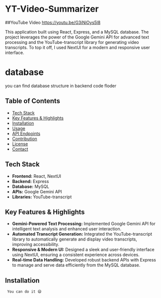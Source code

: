 ﻿# YT-Video-Summarizer

##YouTube Video https://youtu.be/G3iNiOys5l8

This application built using React, Express, and a MySQL database. The project leverages the power of the Google Gemini API for advanced text processing and the YouTube-transcript library for generating video transcripts. To top it off, I used NextUI for a modern and responsive user interface.

# database
 you can find database structure in backend code floder

## Table of Contents

- [Tech Stack](#tech-stack)
- [Key Features & Highlights](#key-features--highlights)
- [Installation](#installation)
- [Usage](#usage)
- [API Endpoints](#api-endpoints)
- [Contribution](#contribution)
- [License](#license)
- [Contact](#contact)

## Tech Stack

- **Frontend:** React, NextUI
- **Backend:** Express
- **Database:** MySQL
- **APIs:** Google Gemini API
- **Libraries:** YouTube-transcript

## Key Features & Highlights

- **Gemini-Powered Text Processing:** Implemented Google Gemini API for intelligent text analysis and enhanced user interaction.
- **Automated Transcript Generation:** Integrated the YouTube-transcript library to automatically generate and display video transcripts, improving accessibility.
- **Responsive & Modern UI:** Designed a sleek and user-friendly interface using NextUI, ensuring a consistent experience across devices.
- **Real-time Data Handling:** Developed robust backend APIs with Express to manage and serve data efficiently from the MySQL database.

## Installation
```sh
 You can do it 😄

